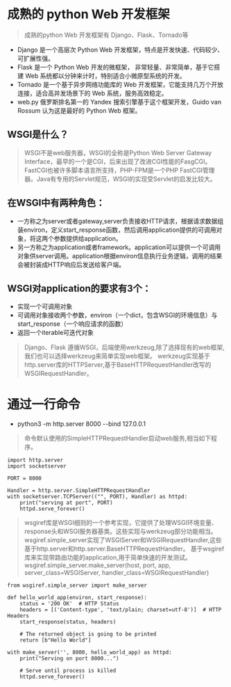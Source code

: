 # 成熟的 python Web 开发框架
> 成熟的python Web 开发框架有 Django、Flask、Tornado等 
- Django 是一个高层次 Python Web 开发框架，特点是开发快速、代码较少、可扩展性强。
- Flask 是一个 Python Web 开发的微框架， 非常轻量、非常简单，基于它搭建 Web 系统都以分钟来计时，特别适合小微原型系统的开发。
- Tornado 是一个基于异步网络功能库的 Web 开发框架，它能支持几万个开放连接，适合高并发场景下的 Web 系统，服务高效稳定。
- web.py 俄罗斯排名第一的 Yandex 搜索引擎基于这个框架开发，Guido van Rossum 认为这是最好的 Python Web 框架。

## WSGI是什么？
> WSGI不是web服务器，WSGI的全称是Python Web Server Gateway Interface，最早的一个是CGI，后来出现了改进CGI性能的FasgCGI。FastCGI也被许多脚本语言所支持，PHP-FPM是一个PHP FastCGI管理器。Java有专用的Servlet规范，WSGI的实现受Servlet的启发比较大。

## 在WSGI中有两种角色：
- 一方称之为server或者gateway,server负责接收HTTP请求，根据请求数据组装environ，定义start_response函数，然后调用application提供的可调用对象，将这两个参数提供给application。
- 另一方称之为application或者framework。application可以提供一个可调用对象供server调用。application根据environ信息执行业务逻辑，调用的结果会被封装成HTTP响应后发送给客户端。

## WSGI对application的要求有3个：
   - 实现一个可调用对象
   - 可调用对象接收两个参数，environ（一个dict，包含WSGI的环境信息）与start_response（一个响应请求的函数）
   - 返回一个iterable可迭代对象

> Django、Flask 遵循WSGI，后端使用werkzeug,除了选择现有的web框架,我们也可以选择werkzeug来简单实现web框架。
> werkzeug实现基于http.server库的HTTPServer,基于BaseHTTPRequestHandler改写的WSGIRequestHandler。

# 通过一行命令
* python3 -m http.server 8000 --bind 127.0.0.1 

> 命令默认使用的SimpleHTTPRequestHandler启动web服务,相当如下程序。

```
import http.server
import socketserver

PORT = 8000

Handler = http.server.SimpleHTTPRequestHandler
with socketserver.TCPServer(("", PORT), Handler) as httpd:
    print("serving at port", PORT)
    httpd.serve_forever()
```

> wsgiref库是WSGI细则的一个参考实现，它提供了处理WSGI环境变量、response头和WSGI服务器基类。这些实现与werkzeug部分功能相当。
> wsgiref.simple_server实现了WSGIServer和WSGIRequestHandler,这些基于http.server和http.server.BaseHTTPRequestHandler。
基于wsgiref库来实现带路由功能的application,用于简单快速的开发测试。
wsgiref.simple_server.make_server(host, port, app, server_class=WSGIServer, handler_class=WSGIRequestHandler)


```
from wsgiref.simple_server import make_server

def hello_world_app(environ, start_response):
    status = '200 OK'  # HTTP Status
    headers = [('Content-type', 'text/plain; charset=utf-8')]  # HTTP Headers
    start_response(status, headers)

    # The returned object is going to be printed
    return [b"Hello World"]

with make_server('', 8000, hello_world_app) as httpd:
    print("Serving on port 8000...")

    # Serve until process is killed
    httpd.serve_forever()
```




